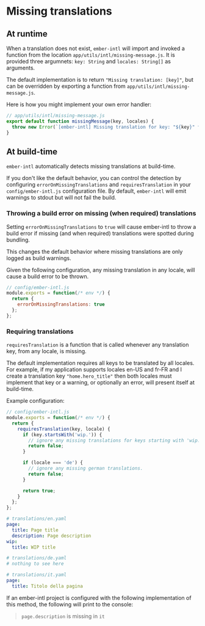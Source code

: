 # Missing translations

## At runtime

When a translation does not exist, `ember-intl` will import and invoked a function from the location `app/utils/intl/missing-message.js`. It is provided three argumnets: `key: String` and `locales: String[]` as arguments.

The default implementation is to return `"Missing translation: [key]"`, but can be overridden by exporting a function from `app/utils/intl/missing-message.js`.

Here is how you might implement your own error handler:

```js
// app/utils/intl/missing-message.js
export default function missingMessage(key, locales) {
  throw new Error(`[ember-intl] Missing translation for key: "${key}" for locales: "${locales}"`);
}
```


## At build-time

`ember-intl` automatically detects missing translations at build-time.

If you don't like the default behavior, you can control the detection by configuring `errorOnMissingTranslations` and `requiresTranslation` in your `config/ember-intl.js` configuration file. By default, `ember-intl` will emit warnings to stdout but will not fail the build.


### Throwing a build error on missing (when required) translations

Setting `errorOnMissingTranslations` to `true` will cause ember-intl to throw a build error if missing (and when required) translations were spotted during bundling.

This changes the default behavior where missing translations are only logged as build warnings.

Given the following configuration, any missing translation in any locale, will cause a build error to be thrown.

```js
// config/ember-intl.js
module.exports = function(/* env */) {
  return {
    errorOnMissingTranslations: true
  };
};
```


### Requiring translations

`requiresTranslation` is a function that is called whenever any translation key, from any locale, is missing.

The default implementation requires all keys to be translated by all locales. For example, if my application supports locales en-US and fr-FR and I create a translation key `"home.hero_title"` then both locales must implement that key or a warning, or optionally an error, will present itself at build-time.

Example configuration:

```js
// config/ember-intl.js
module.exports = function(/* env */) {
  return {
    requiresTranslation(key, locale) {
      if (key.startsWith('wip.')) {
        // ignore any missing translations for keys starting with 'wip.'.
        return false;
      }

      if (locale === 'de') {
        // ignore any missing german translations.
        return false;
      }

      return true;
    }
  };
};
```

```yaml
# translations/en.yaml
page:
  title: Page title
  description: Page description
wip:
  title: WIP title

# translations/de.yaml
# nothing to see here

# translations/it.yaml
page:
  title: Titolo della pagina
```

If an ember-intl project is configured with the following implementation of this method, the following will print to the console:

> `page.description` is missing in `it`